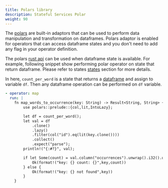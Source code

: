 ```yaml
---
title: Polars library
description: Stateful Services Polar
weight: 90
---
```



The [polars](https://pola.rs) are built-in adaptors that can be used to perform data manipulation and transformation on dataframes.  Polars adaptor is enabled for operators that can access dataframe states and you don't need to add any flag in your operator definition.

The polars [rust api](https://docs.rs/polars/0.36.2/polars/index.html) can be used when dataframe state is available.  For example, following snippet show performing polar operator on state that return dataframe.  Please refer to states [states](/docs/stateful-services/states) section for more details.

In here, `count_per_word` is a state that returns a [dataframe](https://docs.rs/polars/latest/polars/frame/struct.DataFrame.html) and assign to variable `df`.  Then any dataframe operation can be performed on `df` variable. 

```yaml
- operator: map
  run: |
    fn map_words_to_occurrence(key: String) -> Result<String, String> {
        use polars::prelude::{col,lit,IntoLazy};

        let df = count_per_word();
        let val = df
            .clone()
            .lazy()
            .filter(col("id").eq(lit(key.clone())))
            .collect()
            .expect("parse");
        println!("{:#?}", val);

        if let Some(count) = val.column("occurrences").unwrap().i32().unwrap().get(0) {
            Ok(format!("key: {} count: {}",key,count))
        } else {
            Ok(format!("key: {} not found",key))
        }
    }
```